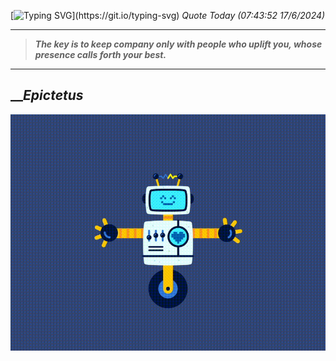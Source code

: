 [![Typing SVG](https://readme-typing-svg.herokuapp.com?font=Press+Start+2P&color=C2F784&size=35&width=900&height=100&lines=Hello+World%2C+I'm+Hung+!)](https://git.io/typing-svg) 
_Quote Today (07:43:52 17/6/2024)_
___
>**_The key is to keep company only with people who uplift you, whose presence calls forth your best._**
___

## __**_Epictetus_**

![RobotDance](src/assets/images/robot-dancing-dribble.gif?style=center)
